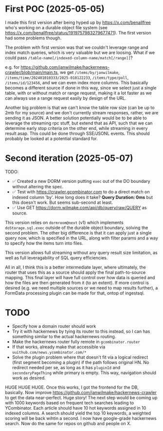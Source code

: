 # First POC (2025-05-05)

I made this first version after being hyped up by https://x.com/benallfree who's working on a durable object file system (see https://x.com/benallfree/status/1919757983279677471). The first version had some problems though.

The problem with first version was that we couldn't leverage range and index match queries, which is very valuable but we are loosing. What if we could pass `/table-name[/indexed-column-name/match[/range]]`?

e.g. for https://github.com/janwilmake/hackernews-crawler/blob/main/main.ts, we get `/items/by/janwilmake`, `/items/time/202401010333/2025-010122233`, `/items/type/poll`, `/items/id/123456`, and we can even index more columns. This basically becomes a different source if done in this way, since we select just a single table, with or without match or range request, making it a lot faster as we can always use a range request easily by design of the URL.

Another big problem is that we can't know the table row size (can be up to 2mb for my source) and we don't currently stream responses, rather, we are sending it as JSON. A better solution potentially would be to be able to leverage the streaming rpc stuff, but extend that as API, such that we can determine early stop criteria on the other end, while streaming in every result asap. This could be done through SSE/JSONL events. This should probably be looked at a potential standard for.

# Second iteration (2025-05-07)

TODO:

- ✅ Created a new DORM version putting `exec` out of the DO boundary without altering the spec.
- ✅ Test with https://crawler.gcombinator.com to do a direct match on indexed column 'by'. How long does it take? **Query Duration: 0ms** but this doesn't work. But seems sub-second at least.
- ✅ Use GET https://dorm.wilmake.com/api/db/query/raw/QUERY as source.

This version relies on `dormroom@next` (v1) which implements `doStorage.sql.exec` outside of the durable object boundary, solving the second problem. The other big difference is that it can apply just a single query now, which is specified in the URL, along with filter params and a way to specify how the items turn into files.

This version allows full streaming without any query result size limitation, as well as full leveragability of SQL query efficiencies.

All in all, I think this is a better intermediate layer, where ultimately, the router that uses this as a source should apply the final path-to-source mapping. This final layer will have full control over how data is queried and how the files are then generated from it (to an extent). If more control is desired (e.g. we need multiple sources or we need to map results further), a FormData processing plugin can be made for that, ontop of ingestsql.

# TODO

- Specify how a domain router should work
- Try it with hackernews by tying its router to this instead, so I can has something similar to the actual hackernews routing.
- Make the hackernews router fully remote in `gcombinator.router`
- If that works, already make that accessible via `uuithub.com/news.ycombinator.com/*`
- Solve the plugin problem where that doesn't fit via a logical redirect (first segment becoming a plugin) if the path follows original HN. No redirect needed per se, as long as it has `pluginId` and `secondaryPageThing` while primary is empty. This way, navigation should work as desired.

HUGE HUGE HUGE. Once this works, I got the frontend for the DB, basically. Now improve https://github.com/janwilmake/hackernews-crawler to get the data near-perfect. Huge story! The next step would be coming up with 1000 keywords based on frequent tech searches leading to YCombinator. Each article should have 10 hot keywords assigned in 10 indexed columns. A search should yield the top 10 keywords, a weighted scoring will be back wihtin a second. I now have google-grade hackernews search. Now do the same for repos on github and people on X.
